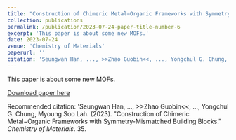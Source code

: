 ```yaml
---
title: "Construction of Chimeric Metal−Organic Frameworks with Symmetry-Mismatched Building Blocks"
collection: publications
permalink: /publication/2023-07-24-paper-title-number-6
excerpt: 'This paper is about some new MOFs.'
date: 2023-07-24
venue: 'Chemistry of Materials'
paperurl: ''
citation: 'Seungwan Han, ..., >>Zhao Guobin<<, ..., Yongchul G. Chung, Myoung Soo Lah. (2023). &quot;Construction of Chimeric Metal−Organic Frameworks with Symmetry-Mismatched Building Blocks.&quot; <i>Chemistry of Materials</i>. 35.'
---
```

This paper is about some new MOFs.

[Download paper here](https://pubs.acs.org/doi/10.1021/acs.chemmater.3c00694)

Recommended citation: 'Seungwan Han, ..., >>Zhao Guobin<<, ..., Yongchul G. Chung, Myoung Soo Lah. (2023). "Construction of Chimeric Metal−Organic Frameworks with Symmetry-Mismatched Building Blocks." <i>Chemistry of Materials</i>. 35.

